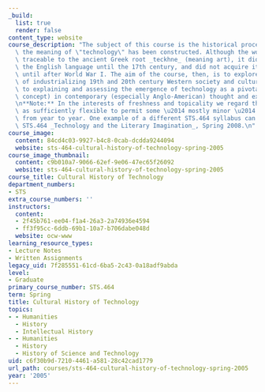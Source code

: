 ```yaml
---
_build:
  list: true
  render: false
content_type: website
course_description: "The subject of this course is the historical process by which\
  \ the meaning of \"technology\" has been constructed. Although the word itself is\
  \ traceable to the ancient Greek root _teckhne_ (meaning art), it did not enter\
  \ the English language until the 17th century, and did not acquire its current meaning\
  \ until after World War I. The aim of the course, then, is to explore various sectors\
  \ of industrializing 19th and 20th century Western society and culture with a view\
  \ to explaining and assessing the emergence of technology as a pivotal word (and\
  \ concept) in contemporary (especially Anglo-American) thought and expression.\n\
  \n**Note:** In the interests of freshness and topicality we regard the STS.464 syllabus\
  \ as sufficiently flexible to permit some \u2014 mostly minor \u2014 variations\
  \ from year to year. One example of a different STS.464 syllabus can be found in\
  \ STS.464 _Technology and the Literary Imagination_, Spring 2008.\n"
course_image:
  content: 84cd4c03-9927-b4c8-0cab-dcdda9244094
  website: sts-464-cultural-history-of-technology-spring-2005
course_image_thumbnail:
  content: c9b010a7-9066-62ef-9e06-47ec65f26092
  website: sts-464-cultural-history-of-technology-spring-2005
course_title: Cultural History of Technology
department_numbers:
- STS
extra_course_numbers: ''
instructors:
  content:
  - 2f45b761-ee04-f1a4-26a3-2a74936e4594
  - ff3f95cc-6ddb-69b1-10a7-b706dabe048d
  website: ocw-www
learning_resource_types:
- Lecture Notes
- Written Assignments
legacy_uid: 7f285551-61cd-6ba5-2c43-0a18adf9abda
level:
- Graduate
primary_course_number: STS.464
term: Spring
title: Cultural History of Technology
topics:
- - Humanities
  - History
  - Intellectual History
- - Humanities
  - History
  - History of Science and Technology
uid: c6f30b9d-7210-4461-a581-28c42cad1779
url_path: courses/sts-464-cultural-history-of-technology-spring-2005
year: '2005'
---
```

